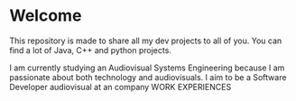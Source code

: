 # Welcome

This repository is made to share all my dev projects to all of you. You can find a lot of Java, C++ and python projects.

I am currently studying an Audiovisual Systems Engineering because I am passionate about both technology and audiovisuals.
I aim to be a Software Developer audiovisual at an company WORK EXPERIENCES
